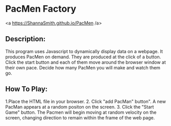 # PacMen Factory
<a https://ShannaSmith.github.io/PacMen /a>
## Description:
This program uses Javascript to dynamically display data on a webpage.
It produces PacMen on demand. They are produced at the click of a button. Click the start button and each of them move around the browser window at their own pace. 
Decide how many PacMen you will make and watch them go.

## How To Play:
1.Place the HTML file in your browser.
2. Click "add PacMan" button". A new PacMan appears at a random positon on the screen.
3. Click the "Start Game" button. The Pacmen will begin moving at random velocity on the screen, changing direction to remain within the frame of the web page.
